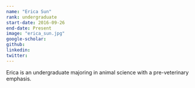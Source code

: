 ```yaml
---
name: "Erica Sun"
rank: undergraduate
start-date: 2016-09-26
end-date: Present
image: "erica_sun.jpg"
google-scholar:
github:
linkedin:
twitter:
---
```


Erica is an undergraduate majoring in animal science with a pre-veterinary emphasis.